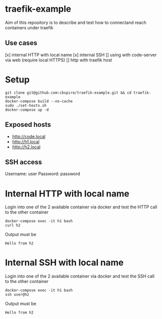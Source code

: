 # traefik-example

Aim of this repository is to describe and test how to connectand reach containers under traefik

## Use cases
[x] internal HTTP with local name
[x] internal SSH
[] using with code-server via web (require local HTTPS)
[] http with traefik host

# Setup

```
git clone git@github.com:cbspire/traefik-example.git && cd traefik-example
docker-compose build --no-cache
sudo ./set-hosts.sh
docker-compose up -d
```

## Exposed hosts
- http://code.local
- http://h1.local
- http://h2.local

## SSH access
Username: user
Password: password

# Internal HTTP with local name
Login into one of the 2 available container via docker and test the HTTP call to the other container

```
docker-compose exec -it h1 bash
curl h2
```

Output must be
```
Hello from h2
```

# Internal SSH with local name
Login into one of the 2 available container via docker and test the SSH call to the other container

```
docker-compose exec -it h1 bash
ssh user@h2
```

Output must be
```
Hello from h2
```
